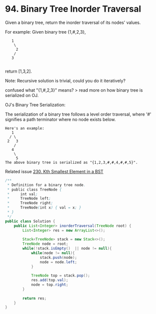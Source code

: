 # 94. Binary Tree Inorder Traversal   

Given a binary tree, return the inorder traversal of its nodes' values.


For example:
Given binary tree {1,#,2,3},

```
   1
    \
     2
    /
   3
   
```   

return [1,3,2].

Note: Recursive solution is trivial, could you do it iteratively?

confused what "{1,#,2,3}" means? > read more on how binary tree is serialized on OJ.


OJ's Binary Tree Serialization:

The serialization of a binary tree follows a level order traversal, where '#' signifies a path terminator where no node exists below.

```
Here's an example:
   1
  / \
 2   3
    /
   4
    \
     5
The above binary tree is serialized as "{1,2,3,#,#,4,#,#,5}".

```

Related issue [230. Kth Smallest Element in a BST](230.md)


```java
/**
 * Definition for a binary tree node.
 * public class TreeNode {
 *     int val;
 *     TreeNode left;
 *     TreeNode right;
 *     TreeNode(int x) { val = x; }
 * }
 */
public class Solution {
    public List<Integer> inorderTraversal(TreeNode root) {
        List<Integer> res = new ArrayList<>();
        
        Stack<TreeNode> stack = new Stack<>();
        TreeNode node = root;
        while(!stack.isEmpty()  || node != null){
            while(node != null){
                stack.push(node);
                node = node.left;
            }
            
            TreeNode top = stack.pop();
            res.add(top.val);
            node = top.right;
        }
        
        return res;
    }
}
```